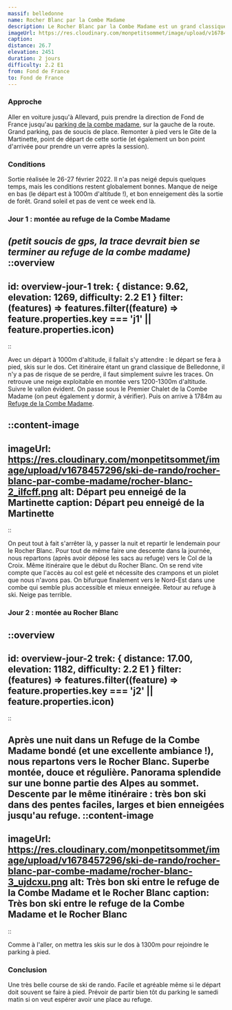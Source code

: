 ```yaml
---
massif: belledonne
name: Rocher Blanc par la Combe Madame
description: Le Rocher Blanc par la Combe Madame est un grand classique de ski de randonnée dans le massif de Belledonne. La montée est douce et régulière, le ski très agréable. Prévoir de passer une nuit au Refuge de la Combe Madame (non gardé) pour un week end montagne inoubliable.
imageUrl: https://res.cloudinary.com/monpetitsommet/image/upload/v1678457296/ski-de-rando/rocher-blanc-par-combe-madame/rocher-blanc-1_dqbfnf.png
caption:
distance: 26.7
elevation: 2451
duration: 2 jours
difficulty: 2.2 E1
from: Fond de France
to: Fond de France
---
```


### Approche
Aller en voiture jusqu'à Allevard, puis prendre la direction de Fond de France jusqu'au [parking de la combe madame](https://www.google.com/maps/place/Parking+du+refuge+de+Combe+Madame/@45.281994,6.0741579,17.84z/data=!4m17!1m10!3m9!1s0x478a46079fc1ee31:0x3ba23edcb18af842!2sGite+de+la+Martinette!5m2!4m1!1i2!8m2!3d45.2815308!4d6.0763032!16s%2Fg%2F1tdvt66y!3m5!1s0x478a456dee34cd8f:0x9a1d3a807696c14e!8m2!3d45.2821597!4d6.0745065!16s%2Fg%2F11h5fxhsnc), sur la gauche de la route. Grand parking, pas de soucis de place. Remonter à pied vers le Gite de la Martinette, point de départ de cette sortie (et également un bon point d'arrivée pour prendre un verre après la session).

### Conditions
Sortie réalisée le 26-27 février 2022. Il n'a pas neigé depuis quelques temps, mais les conditions restent globalement bonnes. Manque de neige en bas (le départ est à 1000m d'altitude !), et bon enneigement dès la sortie de forêt. Grand soleil et pas de vent ce week end là.


### Jour 1 : montée au refuge de la Combe Madame
_(petit soucis de gps, la trace devrait bien se terminer au refuge de la combe madame)_
::overview
---
id: overview-jour-1
trek: { distance: 9.62, elevation: 1269, difficulty: 2.2 E1 }
filter: (features) => features.filter((feature) => feature.properties.key === 'j1' || feature.properties.icon)
---
::

Avec un départ à 1000m d'altitude, il fallait s'y attendre : le départ se fera à pied, skis sur le dos. Cet itinéraire étant un grand classique de Belledonne, il n'y a pas de risque de se perdre, il faut simplement suivre les traces. On retrouve une neige exploitable en montée vers 1200-1300m d'altitude. Suivre le vallon évident. On passe sous le Premier Chalet de la Combe Madame (on peut également y dormir, à vérifier). Puis on arrive à 1784m au [Refuge de la Combe Madame](/refuges/refuge-de-la-combe-madame).

::content-image
---
imageUrl: https://res.cloudinary.com/monpetitsommet/image/upload/v1678457296/ski-de-rando/rocher-blanc-par-combe-madame/rocher-blanc-2_ilfcff.png
alt: Départ peu enneigé de la Martinette
caption: Départ peu enneigé de la Martinette
---
::

On peut tout à fait s'arrêter là, y passer la nuit et repartir le lendemain pour le Rocher Blanc.
Pour tout de même faire une descente dans la journée, nous repartons (après avoir déposé les sacs au refuge) vers le Col de la Croix. Même itinéraire que le début du Rocher Blanc. On se rend vite compte que l'accès au col est gelé et nécessite des crampons et un piolet que nous n'avons pas. On bifurque finalement vers le Nord-Est dans une combe qui semble plus accessible et mieux enneigée. Retour au refuge à ski. Neige pas terrible.


### Jour 2 : montée au Rocher Blanc
::overview
---
id: overview-jour-2
trek: { distance: 17.00, elevation: 1182, difficulty: 2.2 E1 }
filter: (features) => features.filter((feature) => feature.properties.key === 'j2' || feature.properties.icon)
---
::

Après une nuit dans un Refuge de la Combe Madame bondé (et une excellente ambiance !), nous repartons vers le Rocher Blanc. Superbe montée, douce et régulière. Panorama splendide sur une bonne partie des Alpes au sommet. Descente par le même itinéraire : très bon ski dans des pentes faciles, larges et bien enneigées jusqu'au refuge.
::content-image
---
imageUrl: https://res.cloudinary.com/monpetitsommet/image/upload/v1678457296/ski-de-rando/rocher-blanc-par-combe-madame/rocher-blanc-3_ujdcxu.png
alt: Très bon ski entre le refuge de la Combe Madame et le Rocher Blanc
caption: Très bon ski entre le refuge de la Combe Madame et le Rocher Blanc
---
::

Comme à l'aller, on mettra les skis sur le dos à 1300m pour rejoindre le parking à pied.

### Conclusion
Une très belle course de ski de rando. Facile et agréable même si le départ doit souvent se faire à pied. Prévoir de partir bien tôt du parking le samedi matin si on veut espérer avoir une place au refuge.

